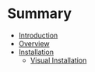 # Summary

* [Introduction](README.md)
* [Overview](overview.md)
* [Installation](installation.md)
   * [Visual Installation](visual_installation.md)

